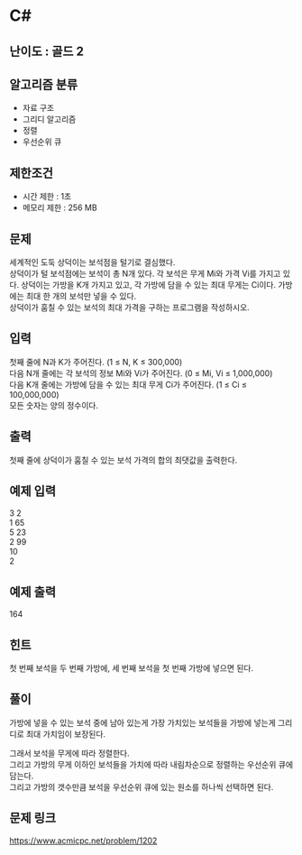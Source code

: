 # C#

## 난이도 : 골드 2

## 알고리즘 분류
  - 자료 구조
  - 그리디 알고리즘
  - 정렬
  - 우선순위 큐

## 제한조건
  - 시간 제한 : 1초
  - 메모리 제한 : 256 MB

## 문제
세계적인 도둑 상덕이는 보석점을 털기로 결심했다.<br/>
상덕이가 털 보석점에는 보석이 총 N개 있다. 각 보석은 무게 Mi와 가격 Vi를 가지고 있다. 상덕이는 가방을 K개 가지고 있고, 각 가방에 담을 수 있는 최대 무게는 Ci이다. 가방에는 최대 한 개의 보석만 넣을 수 있다.<br/>
상덕이가 훔칠 수 있는 보석의 최대 가격을 구하는 프로그램을 작성하시오.<br/>


## 입력
첫째 줄에 N과 K가 주어진다. (1 ≤ N, K ≤ 300,000)<br/>
다음 N개 줄에는 각 보석의 정보 Mi와 Vi가 주어진다. (0 ≤ Mi, Vi ≤ 1,000,000)<br/>
다음 K개 줄에는 가방에 담을 수 있는 최대 무게 Ci가 주어진다. (1 ≤ Ci ≤ 100,000,000)<br/>
모든 숫자는 양의 정수이다.<br/>


## 출력
첫째 줄에 상덕이가 훔칠 수 있는 보석 가격의 합의 최댓값을 출력한다.<br/>


## 예제 입력
3 2<br/>
1 65<br/>
5 23<br/>
2 99<br/>
10<br/>
2<br/>


## 예제 출력
164<br/>


## 힌트
첫 번째 보석을 두 번째 가방에, 세 번째 보석을 첫 번째 가방에 넣으면 된다.<br/>


## 풀이
가방에 넣을 수 있는 보석 중에 남아 있는게 가장 가치있는 보석들을 가방에 넣는게 그리디로 최대 가치임이 보장된다.<br/>


그래서 보석을 무게에 따라 정렬한다.<br/>
그리고 가방의 무게 이하인 보석들을 가치에 따라 내림차순으로 정렬하는 우선순위 큐에 담는다.<br/>
그리고 가방의 갯수만큼 보석을 우선순위 큐에 있는 원소를 하나씩 선택하면 된다.<br/>


## 문제 링크
https://www.acmicpc.net/problem/1202